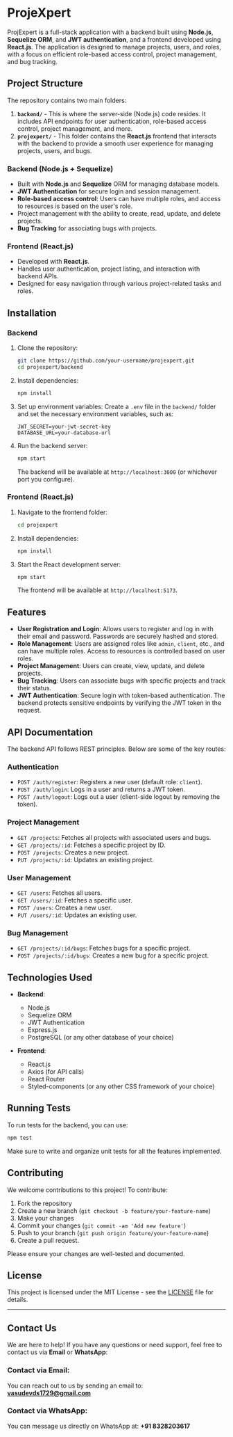 

# ProjeXpert

ProjExpert is a full-stack application with a backend built using **Node.js**, **Sequelize ORM**, and **JWT authentication**, and a frontend developed using **React.js**. The application is designed to manage projects, users, and roles, with a focus on efficient role-based access control, project management, and bug tracking.

## Project Structure

The repository contains two main folders:
1. **`backend/`** - This is where the server-side (Node.js) code resides. It includes API endpoints for user authentication, role-based access control, project management, and more.
2. **`projexpert/`** - This folder contains the **React.js** frontend that interacts with the backend to provide a smooth user experience for managing projects, users, and bugs.

### Backend (Node.js + Sequelize)
- Built with **Node.js** and **Sequelize** ORM for managing database models.
- **JWT Authentication** for secure login and session management.
- **Role-based access control**: Users can have multiple roles, and access to resources is based on the user's role.
- Project management with the ability to create, read, update, and delete projects.
- **Bug Tracking** for associating bugs with projects.

### Frontend (React.js)
- Developed with **React.js**.
- Handles user authentication, project listing, and interaction with backend APIs.
- Designed for easy navigation through various project-related tasks and roles.

## Installation

### Backend

1. Clone the repository:
   ```bash
   git clone https://github.com/your-username/projexpert.git
   cd projexpert/backend
   ```

2. Install dependencies:
   ```bash
   npm install
   ```

3. Set up environment variables:
   Create a `.env` file in the `backend/` folder and set the necessary environment variables, such as:
   ```
   JWT_SECRET=your-jwt-secret-key
   DATABASE_URL=your-database-url
   ```

4. Run the backend server:
   ```bash
   npm start
   ```

   The backend will be available at `http://localhost:3000` (or whichever port you configure).

### Frontend (React.js)

1. Navigate to the frontend folder:
   ```bash
   cd projexpert
   ```

2. Install dependencies:
   ```bash
   npm install
   ```

3. Start the React development server:
   ```bash
   npm start
   ```

   The frontend will be available at `http://localhost:5173`.

## Features

- **User Registration and Login**: Allows users to register and log in with their email and password. Passwords are securely hashed and stored.
- **Role Management**: Users are assigned roles like `admin`, `client`, etc., and can have multiple roles. Access to resources is controlled based on user roles.
- **Project Management**: Users can create, view, update, and delete projects.
- **Bug Tracking**: Users can associate bugs with specific projects and track their status.
- **JWT Authentication**: Secure login with token-based authentication. The backend protects sensitive endpoints by verifying the JWT token in the request.

## API Documentation

The backend API follows REST principles. Below are some of the key routes:

### Authentication
- `POST /auth/register`: Registers a new user (default role: `client`).
- `POST /auth/login`: Logs in a user and returns a JWT token.
- `POST /auth/logout`: Logs out a user (client-side logout by removing the token).

### Project Management
- `GET /projects`: Fetches all projects with associated users and bugs.
- `GET /projects/:id`: Fetches a specific project by ID.
- `POST /projects`: Creates a new project.
- `PUT /projects/:id`: Updates an existing project.

### User Management
- `GET /users`: Fetches all users.
- `GET /users/:id`: Fetches a specific user.
- `POST /users`: Creates a new user.
- `PUT /users/:id`: Updates an existing user.

### Bug Management
- `GET /projects/:id/bugs`: Fetches bugs for a specific project.
- `POST /projects/:id/bugs`: Creates a new bug for a specific project.

## Technologies Used

- **Backend**:
  - Node.js
  - Sequelize ORM
  - JWT Authentication
  - Express.js
  - PostgreSQL (or any other database of your choice)

- **Frontend**:
  - React.js
  - Axios (for API calls)
  - React Router
  - Styled-components (or any other CSS framework of your choice)

## Running Tests

To run tests for the backend, you can use:

```bash
npm test
```

Make sure to write and organize unit tests for all the features implemented.

## Contributing

We welcome contributions to this project! To contribute:
1. Fork the repository
2. Create a new branch (`git checkout -b feature/your-feature-name`)
3. Make your changes
4. Commit your changes (`git commit -am 'Add new feature'`)
5. Push to your branch (`git push origin feature/your-feature-name`)
6. Create a pull request.

Please ensure your changes are well-tested and documented.

## License

This project is licensed under the MIT License - see the [LICENSE](LICENSE) file for details.

---


## Contact Us

We are here to help! If you have any questions or need support, feel free to contact us via **Email** or **WhatsApp**:

### Contact via Email:
You can reach out to us by sending an email to:
**vasudevds1729@gmail.com**

### Contact via WhatsApp:
You can message us directly on WhatsApp at:
**+91 8328203617**

